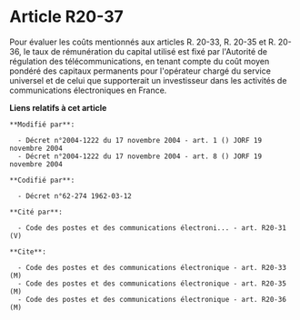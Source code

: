 # Article R20-37

Pour évaluer les coûts mentionnés aux articles R. 20-33, R. 20-35 et R. 20-36, le taux de rémunération du capital utilisé est
fixé par l'Autorité de régulation des télécommunications, en tenant compte du coût moyen pondéré des capitaux permanents pour
l'opérateur chargé du service universel et de celui que supporterait un investisseur dans les activités de communications
électroniques en France.

**Liens relatifs à cet article**

	**Modifié par**:

	  - Décret n°2004-1222 du 17 novembre 2004 - art. 1 () JORF 19 novembre 2004
	  - Décret n°2004-1222 du 17 novembre 2004 - art. 8 () JORF 19 novembre 2004

	**Codifié par**:

	  - Décret n°62-274 1962-03-12

	**Cité par**:

	  - Code des postes et des communications électroni... - art. R20-31 (V)

	**Cite**:

	  - Code des postes et des communications électronique - art. R20-33 (M)
	  - Code des postes et des communications électronique - art. R20-35 (M)
	  - Code des postes et des communications électronique - art. R20-36 (M)
